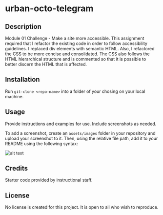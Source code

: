 # urban-octo-telegram

## Description

Module 01 Challenge - Make a site more accessible. This assignment required that I refactor the existing code in order to follow accessibility guidelines. I replaced div elements with semantic HTML. Also, I refactored the CSS to be more concise and consolidated. The CSS also follows the HTML hierarchical structure and is commented so that it is possible to better discern the HTML that is affected.

## Installation

Run `git-clone <repo-name>` into a folder of your chosing on your local machine.

## Usage

Provide instructions and examples for use. Include screenshots as needed.

To add a screenshot, create an `assets/images` folder in your repository and upload your screenshot to it. Then, using the relative file path, add it to your README using the following syntax:

![alt text](assets/images/screenshot.png)

## Credits

Starter code provided by instructional staff.

## License

No license is created for this project. It is open to all who wish to reproduce.
